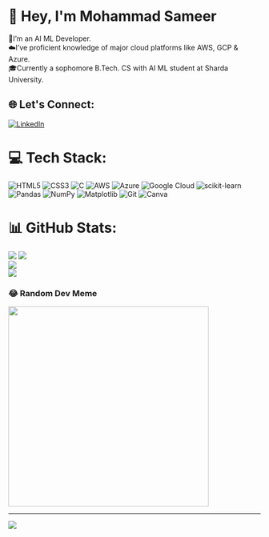 # 🙌 Hey, I'm Mohammad Sameer
🤖I’m an AI ML Developer.<br>
☁️I’ve proficient knowledge of major cloud platforms like AWS, GCP & Azure.<br>
🎓Currently a sophomore B.Tech. CS with AI ML student at Sharda University.

## 🌐 Let's Connect:
[![LinkedIn](https://img.shields.io/badge/LinkedIn-%230077B5.svg?logo=linkedin&logoColor=white)](https://linkedin.com/in/http://linkedin.com/in/connect-to-sam-xyz) 

# 💻 Tech Stack:
![HTML5](https://img.shields.io/badge/html5-%23E34F26.svg?style=for-the-badge&logo=html5&logoColor=white) 
![CSS3](https://img.shields.io/badge/css3-%231572B6.svg?style=for-the-badge&logo=css3&logoColor=white) 
![C](https://img.shields.io/badge/c-%2300599C.svg?style=for-the-badge&logo=c&logoColor=white) 
![AWS](https://img.shields.io/badge/AWS-%23FF9900.svg?style=for-the-badge&logo=amazon-aws&logoColor=white) 
![Azure](https://img.shields.io/badge/azure-%230072C6.svg?style=for-the-badge&logo=microsoftazure&logoColor=white) 
![Google Cloud](https://img.shields.io/badge/GoogleCloud-%234285F4.svg?style=for-the-badge&logo=google-cloud&logoColor=white) 
![scikit-learn](https://img.shields.io/badge/scikit--learn-%23F7931E.svg?style=for-the-badge&logo=scikit-learn&logoColor=white)  
![Pandas](https://img.shields.io/badge/pandas-%23150458.svg?style=for-the-badge&logo=pandas&logoColor=white) 
![NumPy](https://img.shields.io/badge/numpy-%23013243.svg?style=for-the-badge&logo=numpy&logoColor=white) 
![Matplotlib](https://img.shields.io/badge/Matplotlib-%23ffffff.svg?style=for-the-badge&logo=Matplotlib&logoColor=black)
![Git](https://img.shields.io/badge/git-%23F05033.svg?style=for-the-badge&logo=git&logoColor=white)
![Canva](https://img.shields.io/badge/Canva-%2300C4CC.svg?style=for-the-badge&logo=Canva&logoColor=white) 
# 📊 GitHub Stats:
![](https://github-readme-stats.vercel.app/api?username=sam0786-xyz&show_icons=true&theme=radical) ![](https://github-readme-streak-stats.herokuapp.com/?user=sam0786-xyz&theme=dark&hide_border=false)<br/>
![](https://github-readme-stats.vercel.app/api/top-langs/?username=sam0786-xyz&theme=dark&hide_border=false&include_all_commits=false&count_private=false&layout=compact) <br/>
<picture>
<img src="https://raw.githubusercontent.com/sam0786-xyz/sam0786-xyz/output/github-contribution-grid-snake.svg" />
</picture>
</p>

### 😂 Random Dev Meme
<img src='https://memer-new.vercel.app/' style="height: 400px;"/>

---
[![](https://visitcount.itsvg.in/api?id=sam0786-xyz&icon=0&color=0)](https://visitcount.itsvg.in)

